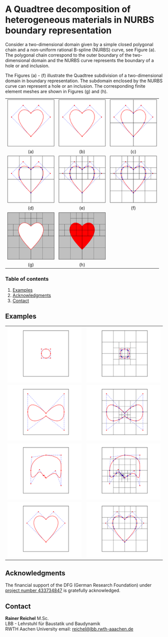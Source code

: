 # A Quadtree decomposition of heterogeneous materials in NURBS boundary representation

Consider a two-dimensional domain given by a simple closed polygonal chain and
a non-uniform rational B-spline (NURBS) curve, see Figure (a).  The polygonal chain correspond to the outer
boundary of the two-dimensional domain and the NURBS curve represents the
boundary of a hole or and inclusion.  

The Figures (a) - (f) illustrate the Quadtree subdivision of a two-dimensional
domain in boundary representation. 
The subdomain enclosed by the NURBS curve can represent a hole or an
inclusion. The corresponding finite element meshes are shown in Figures (g) and (h).

| | | |
| :---: | :---: | :---: |
| <img src="./Images/HeartQuadtreeDecomp0.png" alt=" " width="150px"/> | <img src="./Images/HeartQuadtreeDecomp0.png" alt=" " width="150px"/>  | <img src="./Images/HeartQuadtreeDecomp1.png" alt=" " width="150px"/> |
| (a)  | (b)  | (c) |
| <img src="./Images/HeartQuadtreeDecomp2.png" alt=" " width="150px"/> | <img src="./Images/HeartQuadtreeDecomp3.png" alt=" " width="150px"/> | <img src="./Images/HeartQuadtreeDecomp4.png" alt=" " width="150px"/> |
| (d) | (e) | (f) |
| <img src="./Images/HeartQuadtreeDecomp6.png" alt=" " width="150px"/> | <img src="./Images/HeartQuadtreeDecomp7.png" alt=" " width="150px"/> |  |
| (g) | (h) |  |


### Table of contents
1. [Examples](#examples)
1. [Acknowledgments](#acknowledgments)
1. [Contact](#contact)

## Examples

|  | |
| ------ | ------ |
|<img src="./Examples/Circumference0.png" alt=" " width="300px"/> | <img src="./Examples/Circumference1.png" alt=" " width="300px"/> |
|<img src="./Examples/DoubleCircumference0.png" alt=" " width="300px"/> | <img src="./Examples/DoubleCircumference1.png" alt=" " width="300px"/> |
|<img src="./Examples/Mobi-Dick0.png" alt=" " width="300px"/> | <img src="./Examples/Mobi-Dick1.png" alt=" " width="300px"/> |
|<img src="./Examples/Heart0.png" alt=" " width="300px"/> | <img src="./Examples/Heart1.png" alt=" " width="300px"/> |



## Acknowledgments <a name="acknowledgments"></a>

The financial support of the DFG (German Research Foundation) under 
[project number 433734847](https://gepris.dfg.de/gepris/projekt/433734847?language=en)
is gratefully acknowledged.

## Contact <a name="contact"></a>  

**Rainer Reichel** M.Sc.  
LBB - Lehrstuhl für Baustatik und Baudynamik  
RWTH Aachen University 
email: <reichel@lbb.rwth-aaachen.de>


